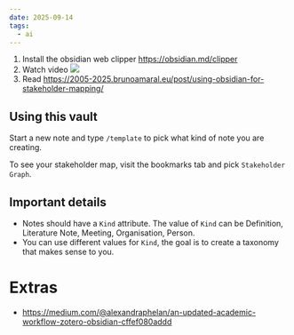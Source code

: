 ```yaml
---
date: 2025-09-14
tags:
  - ai
---
```

1. Install the obsidian web clipper https://obsidian.md/clipper
2. Watch video
![](https://www.youtube.com/watch?v=QgbLb6QCK88)
3. Read https://2005-2025.brunoamaral.eu/post/using-obsidian-for-stakeholder-mapping/

## Using this vault

Start a new note and type `/template` to pick what kind of note you are creating.

To see your stakeholder map, visit the bookmarks tab and pick `Stakeholder Graph`.

## Important details
- Notes should have a `Kind` attribute. The value of `Kind` can be Definition, Literature Note, Meeting, Organisation, Person.
- You can use different values for `Kind`, the goal is to create a taxonomy that makes sense to you.

# Extras
- https://medium.com/@alexandraphelan/an-updated-academic-workflow-zotero-obsidian-cffef080addd 
